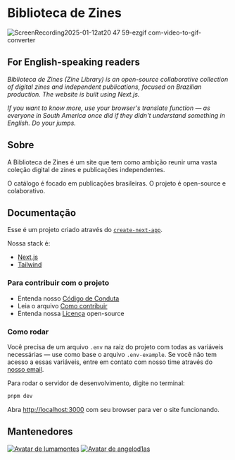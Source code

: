 # Biblioteca de Zines

![ScreenRecording2025-01-12at20 47 59-ezgif com-video-to-gif-converter](https://github.com/user-attachments/assets/66998486-ce02-4af1-aab7-fb2bb28ce066)

## For English-speaking readers

_Biblioteca de Zines (Zine Library) is an open-source collaborative collection of digital zines and independent publications, focused on Brazilian production. The website is built using Next.js._

_If you want to know more, use your browser's translate function — as everyone in South America once did if they didn't understand something in English. Do your jumps._

## Sobre

A Biblioteca de Zines é um site que tem como ambição reunir uma vasta coleção digital de zines e publicações independentes.

O catálogo é focado em publicações brasileiras. O projeto é open-source e colaborativo.

## Documentação

Esse é um projeto criado através do [`create-next-app`](https://nextjs.org/docs/app/api-reference/cli/create-next-app).

Nossa stack é:

- [Next.js](https://nextjs.org)
- [Tailwind](https://tailwindcss.com/)

### Para contribuir com o projeto

- Entenda nosso [Código de Conduta](CODE_OF_CONDUCT.md)
- Leia o arquivo [Como contribuir](CONTRIBUTING.md)
- Entenda nossa [Licença](LICENSE.md) open-source

### Como rodar

Você precisa de um arquivo `.env` na raiz do projeto com todas as variáveis necessárias — use como base o arquivo `.env-example`. Se você não tem acesso a essas variáveis, entre em contato com nosso time através do [nosso email](mailto:bibliotecadezines@gmail.com).

Para rodar o servidor de desenvolvimento, digite no terminal: 

```bash
pnpm dev
```

Abra [http://localhost:3000](http://localhost:3000) com seu browser para ver o site funcionando.

## Mantenedores

[![Avatar de lumamontes](https://github.com/lumamontes.png?size=50)](https://github.com/angelod1as)
[![Avatar de angelod1as](https://github.com/angelod1as.png?size=50)](https://github.com/angelod1as)

